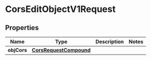 
# CorsEditObjectV1Request

## Properties
| Name | Type | Description | Notes |
| ------------ | ------------- | ------------- | ------------- |
| **objCors** | [**CorsRequestCompound**](CorsRequestCompound.md) |  |  |



